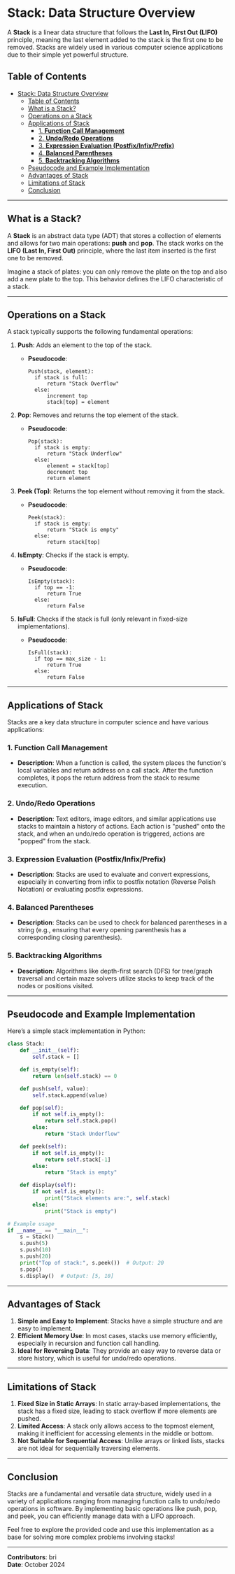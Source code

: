 # Stack: Data Structure Overview

A **Stack** is a linear data structure that follows the **Last In, First Out (LIFO)** principle, meaning the last element added to the stack is the first one to be removed. Stacks are widely used in various computer science applications due to their simple yet powerful structure.

## Table of Contents

- [Stack: Data Structure Overview](#stack-data-structure-overview)
  - [Table of Contents](#table-of-contents)
  - [What is a Stack?](#what-is-a-stack)
  - [Operations on a Stack](#operations-on-a-stack)
  - [Applications of Stack](#applications-of-stack)
    - [1. **Function Call Management**](#1-function-call-management)
    - [2. **Undo/Redo Operations**](#2-undoredo-operations)
    - [3. **Expression Evaluation (Postfix/Infix/Prefix)**](#3-expression-evaluation-postfixinfixprefix)
    - [4. **Balanced Parentheses**](#4-balanced-parentheses)
    - [5. **Backtracking Algorithms**](#5-backtracking-algorithms)
  - [Pseudocode and Example Implementation](#pseudocode-and-example-implementation)
  - [Advantages of Stack](#advantages-of-stack)
  - [Limitations of Stack](#limitations-of-stack)
  - [Conclusion](#conclusion)

---

## What is a Stack?

A **Stack** is an abstract data type (ADT) that stores a collection of elements and allows for two main operations: **push** and **pop**. The stack works on the **LIFO (Last In, First Out)** principle, where the last item inserted is the first one to be removed.

Imagine a stack of plates: you can only remove the plate on the top and also add a new plate to the top. This behavior defines the LIFO characteristic of a stack.

---

## Operations on a Stack

A stack typically supports the following fundamental operations:

1. **Push**: Adds an element to the top of the stack.
   - **Pseudocode**:
     ```text
     Push(stack, element):
       if stack is full:
           return "Stack Overflow"
       else:
           increment top
           stack[top] = element
     ```

2. **Pop**: Removes and returns the top element of the stack.
   - **Pseudocode**:
     ```text
     Pop(stack):
       if stack is empty:
           return "Stack Underflow"
       else:
           element = stack[top]
           decrement top
           return element
     ```

3. **Peek (Top)**: Returns the top element without removing it from the stack.
   - **Pseudocode**:
     ```text
     Peek(stack):
       if stack is empty:
           return "Stack is empty"
       else:
           return stack[top]
     ```

4. **IsEmpty**: Checks if the stack is empty.
   - **Pseudocode**:
     ```text
     IsEmpty(stack):
       if top == -1:
           return True
       else:
           return False
     ```

5. **IsFull**: Checks if the stack is full (only relevant in fixed-size implementations).
   - **Pseudocode**:
     ```text
     IsFull(stack):
       if top == max_size - 1:
           return True
       else:
           return False
     ```

---

## Applications of Stack

Stacks are a key data structure in computer science and have various applications:

### 1. **Function Call Management**
   - **Description**: When a function is called, the system places the function's local variables and return address on a call stack. After the function completes, it pops the return address from the stack to resume execution.
   
### 2. **Undo/Redo Operations**
   - **Description**: Text editors, image editors, and similar applications use stacks to maintain a history of actions. Each action is "pushed" onto the stack, and when an undo/redo operation is triggered, actions are "popped" from the stack.

### 3. **Expression Evaluation (Postfix/Infix/Prefix)**
   - **Description**: Stacks are used to evaluate and convert expressions, especially in converting from infix to postfix notation (Reverse Polish Notation) or evaluating postfix expressions.

### 4. **Balanced Parentheses**
   - **Description**: Stacks can be used to check for balanced parentheses in a string (e.g., ensuring that every opening parenthesis has a corresponding closing parenthesis).

### 5. **Backtracking Algorithms**
   - **Description**: Algorithms like depth-first search (DFS) for tree/graph traversal and certain maze solvers utilize stacks to keep track of the nodes or positions visited.

---

## Pseudocode and Example Implementation

Here’s a simple stack implementation in Python:

```python
class Stack:
    def __init__(self):
        self.stack = []

    def is_empty(self):
        return len(self.stack) == 0

    def push(self, value):
        self.stack.append(value)

    def pop(self):
        if not self.is_empty():
            return self.stack.pop()
        else:
            return "Stack Underflow"

    def peek(self):
        if not self.is_empty():
            return self.stack[-1]
        else:
            return "Stack is empty"

    def display(self):
        if not self.is_empty():
            print("Stack elements are:", self.stack)
        else:
            print("Stack is empty")

# Example usage
if __name__ == "__main__":
    s = Stack()
    s.push(5)
    s.push(10)
    s.push(20)
    print("Top of stack:", s.peek())  # Output: 20
    s.pop()
    s.display()  # Output: [5, 10]
```

---

## Advantages of Stack

1. **Simple and Easy to Implement**: Stacks have a simple structure and are easy to implement.
2. **Efficient Memory Use**: In most cases, stacks use memory efficiently, especially in recursion and function call handling.
3. **Ideal for Reversing Data**: They provide an easy way to reverse data or store history, which is useful for undo/redo operations.

---

## Limitations of Stack

1. **Fixed Size in Static Arrays**: In static array-based implementations, the stack has a fixed size, leading to stack overflow if more elements are pushed.
2. **Limited Access**: A stack only allows access to the topmost element, making it inefficient for accessing elements in the middle or bottom.
3. **Not Suitable for Sequential Access**: Unlike arrays or linked lists, stacks are not ideal for sequentially traversing elements.

---

## Conclusion

Stacks are a fundamental and versatile data structure, widely used in a variety of applications ranging from managing function calls to undo/redo operations in software. By implementing basic operations like push, pop, and peek, you can efficiently manage data with a LIFO approach.

Feel free to explore the provided code and use this implementation as a base for solving more complex problems involving stacks!

---

**Contributors**: bri  
**Date**: October 2024

